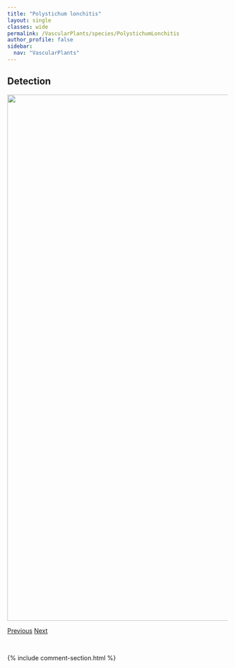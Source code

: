 ```yaml
---
title: "Polystichum lonchitis"
layout: single
classes: wide
permalink: /VascularPlants/species/PolystichumLonchitis
author_profile: false
sidebar:
  nav: "VascularPlants"
---
```


<h2>Detection</h2>

<a href="https://drive.google.com/uc?export=view&id=1i_NUyjVm1GA-LWPT36FuAJ5UN9-sP_gF">
<img src="https://drive.google.com/uc?export=view&id=1i_NUyjVm1GA-LWPT36FuAJ5UN9-sP_gF" height = "1200" width = "800">
</a>


<a href="/DevelopmentWebsite/VascularPlants/species/PolypogonMonspeliensis" class="pagination--pager" title="Polypogon monspeliensis">Previous</a> <a href="/DevelopmentWebsite/VascularPlants/species/Populus" class="pagination--pager" title="Populus">Next</a>

<p>&nbsp;</p>

{% include comment-section.html %}
